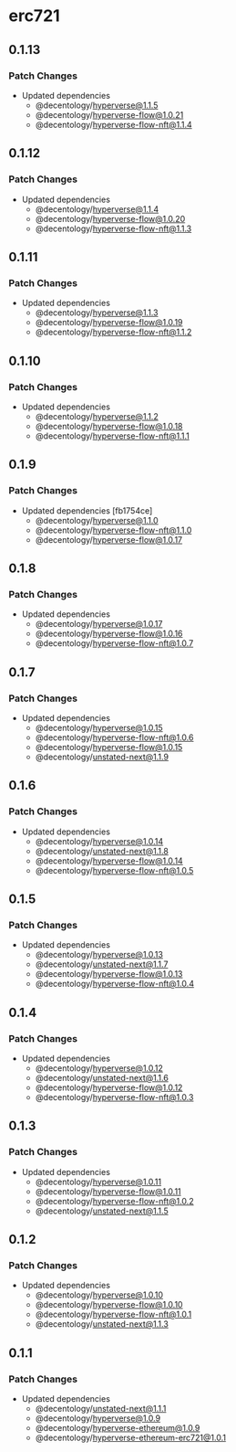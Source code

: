 # erc721

## 0.1.13

### Patch Changes

-   Updated dependencies
    -   @decentology/hyperverse@1.1.5
    -   @decentology/hyperverse-flow@1.0.21
    -   @decentology/hyperverse-flow-nft@1.1.4

## 0.1.12

### Patch Changes

-   Updated dependencies
    -   @decentology/hyperverse@1.1.4
    -   @decentology/hyperverse-flow@1.0.20
    -   @decentology/hyperverse-flow-nft@1.1.3

## 0.1.11

### Patch Changes

-   Updated dependencies
    -   @decentology/hyperverse@1.1.3
    -   @decentology/hyperverse-flow@1.0.19
    -   @decentology/hyperverse-flow-nft@1.1.2

## 0.1.10

### Patch Changes

-   Updated dependencies
    -   @decentology/hyperverse@1.1.2
    -   @decentology/hyperverse-flow@1.0.18
    -   @decentology/hyperverse-flow-nft@1.1.1

## 0.1.9

### Patch Changes

-   Updated dependencies [fb1754ce]
    -   @decentology/hyperverse@1.1.0
    -   @decentology/hyperverse-flow-nft@1.1.0
    -   @decentology/hyperverse-flow@1.0.17

## 0.1.8

### Patch Changes

-   Updated dependencies
    -   @decentology/hyperverse@1.0.17
    -   @decentology/hyperverse-flow@1.0.16
    -   @decentology/hyperverse-flow-nft@1.0.7

## 0.1.7

### Patch Changes

-   Updated dependencies
    -   @decentology/hyperverse@1.0.15
    -   @decentology/hyperverse-flow-nft@1.0.6
    -   @decentology/hyperverse-flow@1.0.15
    -   @decentology/unstated-next@1.1.9

## 0.1.6

### Patch Changes

-   Updated dependencies
    -   @decentology/hyperverse@1.0.14
    -   @decentology/unstated-next@1.1.8
    -   @decentology/hyperverse-flow@1.0.14
    -   @decentology/hyperverse-flow-nft@1.0.5

## 0.1.5

### Patch Changes

-   Updated dependencies
    -   @decentology/hyperverse@1.0.13
    -   @decentology/unstated-next@1.1.7
    -   @decentology/hyperverse-flow@1.0.13
    -   @decentology/hyperverse-flow-nft@1.0.4

## 0.1.4

### Patch Changes

-   Updated dependencies
    -   @decentology/hyperverse@1.0.12
    -   @decentology/unstated-next@1.1.6
    -   @decentology/hyperverse-flow@1.0.12
    -   @decentology/hyperverse-flow-nft@1.0.3

## 0.1.3

### Patch Changes

-   Updated dependencies
    -   @decentology/hyperverse@1.0.11
    -   @decentology/hyperverse-flow@1.0.11
    -   @decentology/hyperverse-flow-nft@1.0.2
    -   @decentology/unstated-next@1.1.5

## 0.1.2

### Patch Changes

-   Updated dependencies
    -   @decentology/hyperverse@1.0.10
    -   @decentology/hyperverse-flow@1.0.10
    -   @decentology/hyperverse-flow-nft@1.0.1
    -   @decentology/unstated-next@1.1.3

## 0.1.1

### Patch Changes

-   Updated dependencies
    -   @decentology/unstated-next@1.1.1
    -   @decentology/hyperverse@1.0.9
    -   @decentology/hyperverse-ethereum@1.0.9
    -   @decentology/hyperverse-ethereum-erc721@1.0.1
